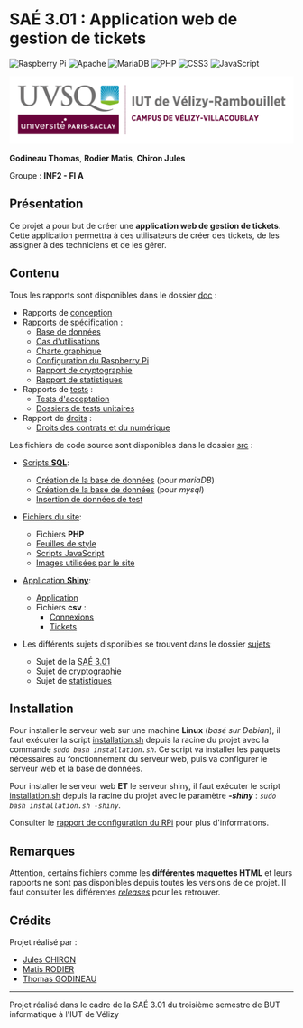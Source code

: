 # SAÉ 3.01 : Application web de gestion de tickets

![Raspberry Pi](https://img.shields.io/badge/-RaspberryPi-C51A4A?style=for-the-badge&logo=Raspberry-Pi)
![Apache](https://img.shields.io/badge/apache-%23D42029.svg?style=for-the-badge&logo=apache&logoColor=white)
![MariaDB](https://img.shields.io/badge/MariaDB-003545?style=for-the-badge&logo=mariadb&logoColor=white)
![PHP](https://img.shields.io/badge/php-%23777BB4.svg?style=for-the-badge&logo=php&logoColor=white)
![CSS3](https://img.shields.io/badge/css3-%231572B6.svg?style=for-the-badge&logo=css3&logoColor=white)
![JavaScript](https://img.shields.io/badge/javascript-%23323330.svg?style=for-the-badge&logo=javascript&logoColor=%23F7DF1E)

![logo_uvsq](doc/annexes/logo_uvsq.png)

**Godineau Thomas**, **Rodier Matis**, **Chiron Jules**

Groupe : **INF2 - FI A**

## Présentation

Ce projet a pour but de créer une **application web de gestion de tickets**. Cette application permettra à des utilisateurs de créer des tickets, de les assigner à des techniciens et de les gérer.

## Contenu

Tous les rapports sont disponibles dans le dossier [doc](doc/) :

- Rapports de [conception](doc/Conception/)
- Rapports de [spécification](doc/Specification/) :
  - [Base de données](doc/Specification/base_de_donnees.md)
  - [Cas d'utilisations](doc/Specification/cas_d_utilisations.md)
  - [Charte graphique](doc/Specification/charte_graphique.md)
  - [Configuration du Raspberry Pi](doc/Specification/config_rpi.md)
  - [Rapport de cryptographie](doc/Specification/cryptographie.pdf)
  - [Rapport de statistiques](doc/Specification/statistiques.pdf)
- Rapports de [tests](doc/Tests/) :
  - [Tests d'acceptation](doc/Tests/test_acceptation.md)
  - [Dossiers de tests unitaires](doc/Tests/Dossiers_tests/)
- Rapport de [droits](doc/Droit/) :
  - [Droits des contrats et du numérique](doc/Droit/rapport_droit.pdf)

Les fichiers de code source sont disponibles dans le dossier [src](src/) :

- [Scripts **SQL**](src/db/):
  - [Création de la base de données](src/db/creation_mariadb.sql) (pour *mariaDB*)
  - [Création de la base de données](src/db/creation_mysql.sql) (pour *mysql*)
  - [Insertion de données de test](src/db/insert.sql)
- [Fichiers du site](src/pages/):
  - Fichiers **PHP**
  - [Feuilles de style](src/pages/style/)
  - [Scripts JavaScript](src/pages/scripts/)
  - [Images utilisées par le site](src/pages/resources/)
- [Application **Shiny**](src/stats):
  - [Application](src/stats/app.R)
  - Fichiers **csv** :
    - [Connexions](src/stats/connexions.csv)
    - [Tickets](src/stats/tickets.csv)

- Les différents sujets disponibles se trouvent dans le dossier [sujets](sujets/):
  - Sujet de la [SAÉ 3.01](sujets/sujet_sae.pdf)
  - Sujet de [cryptographie](sujets/sujet_crypto.pdf)
  - Sujet de [statistiques](sujets/sujet_stats.pdf)

## Installation

Pour installer le serveur web sur une machine **Linux** (*basé sur *Debian**), il faut exécuter la script [installation.sh](installation.sh) depuis la racine du projet avec la commande *`sudo bash installation.sh`*. Ce script va installer les paquets nécessaires au fonctionnement du serveur web, puis va configurer le serveur web et la base de données.

Pour installer le serveur web **ET** le serveur shiny, il faut exécuter le script [installation.sh](installation.sh) depuis la racine du projet avec le paramètre ***-shiny*** : *`sudo bash installation.sh -shiny`*.

Consulter le [rapport de configuration du RPi](doc/Specification/config_rpi.md) pour plus d'informations.

## Remarques

Attention, certains fichiers comme les **différentes maquettes HTML** et leurs rapports ne sont pas disponibles depuis toutes les versions de ce projet. Il faut consulter les différentes [*releases*](https://github.com/Boucanier/Sae_3.01_Ticketing_Web_App/releases) pour les retrouver.

## Crédits

Projet réalisé par :

- [Jules CHIRON](https://github.com/Boucanier)
- [Matis RODIER](https://github.com/matisrod)
- [Thomas GODINEAU](https://github.com/ThomasGODINEAU)

---

Projet réalisé dans le cadre de la SAÉ 3.01 du troisième semestre de BUT informatique à l'IUT de Vélizy
